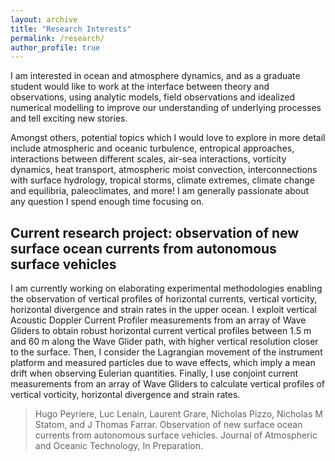 ```yaml
---
layout: archive
title: "Research Interests"
permalink: /research/
author_profile: true
---
```


I am interested in ocean and atmosphere dynamics, and as a graduate student would like to work at the interface between theory and observations, using analytic models, field observations and idealized numerical modelling to improve our understanding of underlying processes and tell exciting new stories.

Amongst others, potential topics which I would love to explore in more detail include atmospheric and oceanic turbulence, entropical approaches, interactions between different scales, air-sea interactions, vorticity dynamics, heat transport, atmospheric moist convection, interconnections with surface hydrology, tropical storms, climate extremes, climate change and equilibria, paleoclimates, and more! I am generally passionate about any question I spend enough time focusing on.

## Current research project: observation of new surface ocean currents from autonomous surface vehicles

I am currently working on elaborating experimental methodologies enabling the observation of vertical profiles of horizontal currents, vertical vorticity, horizontal divergence and strain rates in the upper ocean. I exploit vertical Acoustic Doppler Current Profiler measurements from an array of Wave Gliders to obtain robust horizontal current vertical profiles between 1.5 m and 60 m along the Wave Glider path, with higher vertical resolution closer to the surface. Then, I consider the Lagrangian movement of the instrument platform and measured particles due to wave effects, which imply a mean drift when observing Eulerian quantities. Finally, I use conjoint current measurements from an array of Wave Gliders to calculate vertical profiles of vertical vorticity, horizontal divergence and strain rates.

> Hugo Peyriere, Luc Lenain, Laurent Grare, Nicholas Pizzo, Nicholas M Statom, and J Thomas Farrar. Observation of new surface ocean currents from autonomous surface vehicles. Journal of Atmospheric and Oceanic Technology, In Preparation.

